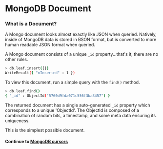 # MongoDB Document
### What is a Document?
A Mongo document looks almost exactly like JSON when queried. Natively, inside of MongoDB data is stored in BSON format, but is converted to more human readable JSON format when queried.
  
  
A Mongo document consists of a unique `_id` property...that's it, there are no other rules.
  
```bash
> db.leaf.insert({})
WriteResult({ "nInserted" : 1 })
```
  
To view this document, run a simple query with the `find()` method.
  
```bash
> db.leaf.find()
{ "_id" : ObjectId("5760d9fda071c556f3ba3457") }

```
  
The returned document has a single auto-generated `_id` property which corresponds to a unique 'ObjectId'. The ObjectId is composed of a combination of random bits, a timestamp, and some meta data ensuring its uniqueness.
  
  
This is the simplest possible document.
  
#### Continue to [MongoDB cursors](6_cursor.md)
